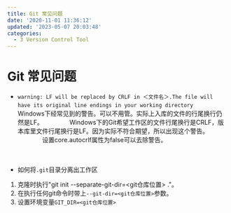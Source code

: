 ```yaml
---
title: Git 常见问题
date: '2020-11-01 11:36:12'
updated: '2023-05-07 20:03:48'
categories:
  - 3 Version Control Tool
---
```

# Git 常见问题


- `warning: LF will be replaced by CRLF in ＜文件名＞.The file will have its original line endings in your working directory`
　　Windows下经常见到的警告。可以不用管。实际上入库的文件的行尾换行仍然是LF。
　　　　Windows下的Git希望工作区的文件行尾换行是CRLF，版本库里文件行尾换行是LF。因为实际不符合期望，所以出现这个警告。
　　　　设置core.autocrlf属性为false可以去除警告。


　　
- 如何将`.git`目录分离出工作区
1. 克隆时执行"git init --separate-git-dir=<git仓库位置> ."。
2. 在执行任何git命令时带上`--git-dir=<git仓库位置>`参数。
3. 设置环境变量`GIT_DIR=<git仓库位置>`
